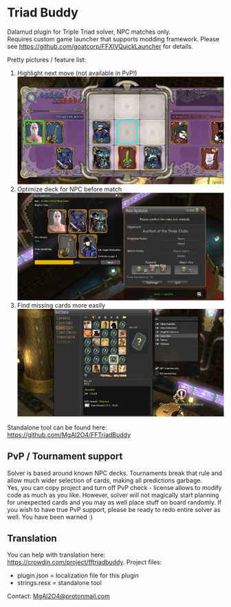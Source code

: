# Triad Buddy
Dalamud plugin for Triple Triad solver, NPC matches only.  
Requires custom game launcher that supports modding framework. Please see https://github.com/goatcorp/FFXIVQuickLauncher for details.  

Pretty pictures / feature list:
1. Highlight next move (not available in PvP!)  
![Game overlay](/assets/image1.png)  
2. Optimize deck for NPC before match  
![Deck optimizer](/assets/image2.png)  
3. Find missing cards more easily  
![Collection details](/assets/image3.png)  

Standalone tool can be found here: https://github.com/MgAl2O4/FFTriadBuddy

## PvP / Tournament support

Solver is based around known NPC decks. Tournaments break that rule and allow much wider selection of cards, making all predictions garbage.  
Yes, you can copy project and turn off PvP check - license allows to modify code as much as you like. However, solver will not magically start planning for unexpected cards and you may as well place stuff on board randomly. If you wish to have true PvP support, please be ready to redo entire solver as well. You have been warned :)


## Translation

You can help with translation here: https://crowdin.com/project/fftriadbuddy. Project files:  
* plugin.json = localization file for this plugin
* strings.resx = standalone tool


Contact: MgAl2O4@protonmail.com
